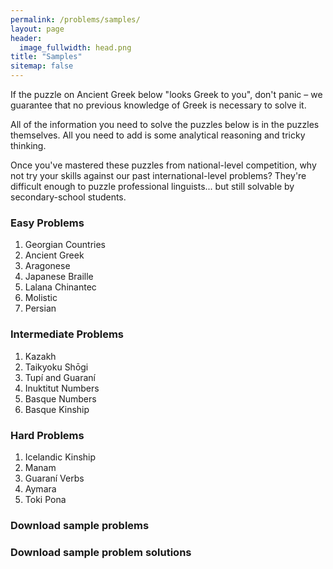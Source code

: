 ```yaml
---
permalink: /problems/samples/
layout: page
header:
  image_fullwidth: head.png
title: "Samples"
sitemap: false
---
```


If the puzzle on Ancient Greek below "looks Greek to you", don't panic – we guarantee that no previous knowledge of Greek is necessary to solve it.

All of the information you need to solve the puzzles below is in the puzzles themselves. All you need to add is some analytical reasoning and tricky thinking.

Once you've mastered these puzzles from national-level competition, why not try your skills against our past international-level problems? They're difficult enough to puzzle professional linguists... but still solvable by secondary-school students.

### Easy Problems
1. Georgian Countries
1. Ancient Greek
1. Aragonese
1. Japanese Braille
1. Lalana Chinantec
1. Molistic
1. Persian

### Intermediate Problems
1. Kazakh
1. Taikyoku Shōgi
1. Tupí and Guaraní
1. Inuktitut Numbers
1. Basque Numbers
1. Basque Kinship

### Hard Problems
1. Icelandic Kinship
1. Manam
1. Guaraní Verbs
1. Aymara
1. Toki Pona

### Download sample problems

### Download sample problem solutions